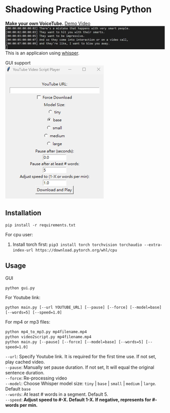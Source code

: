 # Shadowing Practice Using Python
**Make your own VoiceTube.**
[Demo Video](https://www.youtube.com/watch?v=CEIoTZkU71c)
![img](image.png)   
This is an applicaion using [whisper](https://github.com/openai/whisper).

GUI support   
![img](gui.png)

## Installation
```
pip install -r requirements.txt
```

For cpu user:
1. Install torch first: `pip3 install torch torchvision torchaudio --extra-index-url https://download.pytorch.org/whl/cpu`

## Usage
GUI  
```
python gui.py
```

For Youtube link:
```
python main.py [--url YOUTUBE_URL] [--pause] [--force] [--model=base] [--words=5] [--speed=1.0]
```

For mp4 or mp3 files:
```
python mp4_to_mp3.py mp4filename.mp4  
python video2script.py mp4filename.mp4
python main.py [--pause] [--force] [--model=base] [--words=5] [--speed=1.0]
```

`--url`: Specify Youtube link. It is required for the first time use. If not set, play cached video. \
`--pause`: Manually set pause duration. If not set, It will equal the original sentence duration. \
`--force`: Re-processing video  \
`--model`: Choose Whisper model size: `tiny` | `base` | `small` | `medium` | `large`. Default `base` \
`--words`: At least # words in a segment. Default 5. \
`--speed`: **Adjust speed to #-X. Default 1-X. If negative, represents for #-words per min.**
